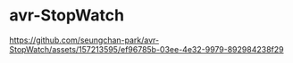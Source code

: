 # avr-StopWatch



https://github.com/seungchan-park/avr-StopWatch/assets/157213595/ef96785b-03ee-4e32-9979-892984238f29

